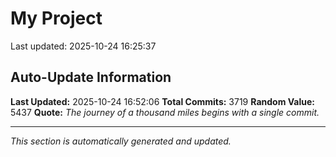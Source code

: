 # My Project


Last updated: 2025-10-24 16:25:37














































































































































































































































































































































































































































































































































































































































































































































































































































































































































































































































































































































































































































































































































































































































































































































































































































































































































































































































































































































































































































































































































































































































































































































































































































































































































































































































































































































































































































































































































































































































































































































































































































































































































































































































































































































































































































































































































































































































































































































































































































































































































































































































































## Auto-Update Information

**Last Updated:** 2025-10-24 16:52:06
**Total Commits:** 3719
**Random Value:** 5437
**Quote:** _The journey of a thousand miles begins with a single commit._

---
_This section is automatically generated and updated._